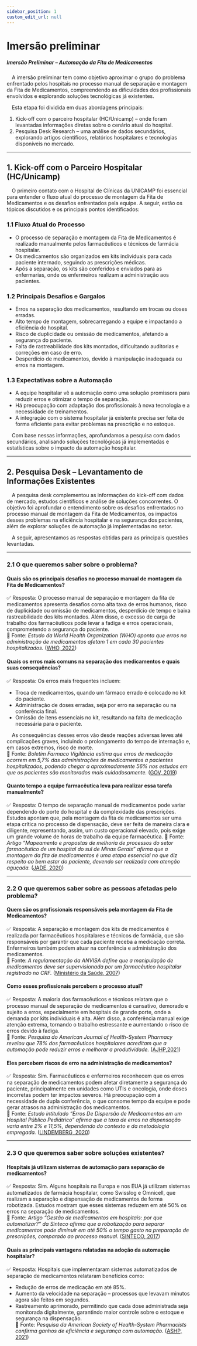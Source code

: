 ```yaml
---
sidebar_position: 1
custom_edit_url: null
---
```


# Imersão preliminar

##### Imersão Preliminar – Automação da Fita de Medicamentos

&emsp;A imersão preliminar tem como objetivo aproximar o grupo do problema enfrentado pelos hospitais no processo manual de separação e montagem da Fita de Medicamentos, compreendendo as dificuldades dos profissionais envolvidos e explorando soluções tecnológicas já existentes.  

&emsp;Esta etapa foi dividida em duas abordagens principais:  
1. Kick-off com o parceiro hospitalar (HC/Unicamp) – onde foram levantadas informações diretas sobre o cenário atual do hospital.  
2. Pesquisa Desk Research – uma análise de dados secundários, explorando artigos científicos, relatórios hospitalares e tecnologias disponíveis no mercado.  

---

## 1. Kick-off com o Parceiro Hospitalar (HC/Unicamp)  

&emsp;O primeiro contato com o Hospital de Clínicas da UNICAMP foi essencial para entender o fluxo atual do processo de montagem da Fita de Medicamentos e os desafios enfrentados pela equipe. A seguir, estão os tópicos discutidos e os principais pontos identificados:  

### 1.1 Fluxo Atual do Processo
- O processo de separação e montagem da Fita de Medicamentos é realizado manualmente pelos farmacêuticos e técnicos de farmácia hospitalar.  
- Os medicamentos são organizados em kits individuais para cada paciente internado, seguindo as prescrições médicas.  
- Após a separação, os kits são conferidos e enviados para as enfermarias, onde os enfermeiros realizam a administração aos pacientes.  

### 1.2 Principais Desafios e Gargalos  
- Erros na separação dos medicamentos, resultando em trocas ou doses erradas.  
- Alto tempo de montagem, sobrecarregando a equipe e impactando a eficiência do hospital.  
- Risco de duplicidade ou omissão de medicamentos, afetando a segurança do paciente.  
- Falta de rastreabilidade dos kits montados, dificultando auditorias e correções em caso de erro.  
- Desperdício de medicamentos, devido à manipulação inadequada ou erros na montagem.  

### 1.3 Expectativas sobre a Automação  
- A equipe hospitalar vê a automação como uma solução promissora para reduzir erros e otimizar o tempo de separação.  
- Há preocupação com adaptação dos profissionais à nova tecnologia e a necessidade de treinamentos.  
- A integração com o sistema hospitalar já existente precisa ser feita de forma eficiente para evitar problemas na prescrição e no estoque.  

&emsp;Com base nessas informações, aprofundamos a pesquisa com dados secundários, analisando soluções tecnológicas já implementadas e estatísticas sobre o impacto da automação hospitalar.

---

## 2. Pesquisa Desk – Levantamento de Informações Existentes  

&emsp;A pesquisa desk complementou as informações do kick-off com dados de mercado, estudos científicos e análise de soluções concorrentes. O objetivo foi aprofundar o entendimento sobre os desafios enfrentados no processo manual de montagem da Fita de Medicamentos, os impactos desses problemas na eficiência hospitalar e na segurança dos pacientes, além de explorar soluções de automação já implementadas no setor.  

&emsp;A seguir, apresentamos as respostas obtidas para as principais questões levantadas.

---

### 2.1 O que queremos saber sobre o problema?  

#### Quais são os principais desafios no processo manual de montagem da Fita de Medicamentos?  
✅ Resposta: O processo manual de separação e montagem da fita de medicamentos apresenta desafios como alta taxa de erros humanos, risco de duplicidade ou omissão de medicamentos, desperdício de tempo e baixa rastreabilidade dos kits montados. Além disso, o excesso de carga de trabalho dos farmacêuticos pode levar a fadiga e erros operacionais, comprometendo a segurança do paciente.  
📌 Fonte: *Estudo da World Health Organization (WHO) aponta que erros na administração de medicamentos afetam 1 em cada 30 pacientes hospitalizados.* ([WHO, 2022](https://www.who.int/news-room/fact-sheets/detail/patient-safety))  

#### Quais os erros mais comuns na separação dos medicamentos e quais suas consequências?  
✅ Resposta: Os erros mais frequentes incluem:  
- Troca de medicamentos, quando um fármaco errado é colocado no kit do paciente.  
- Administração de doses erradas, seja por erro na separação ou na conferência final.  
- Omissão de itens essenciais no kit, resultando na falta de medicação necessária para o paciente.  

&emsp;As consequências desses erros vão desde reações adversas leves até complicações graves, incluindo o prolongamento do tempo de internação e, em casos extremos, risco de morte.  
📌 Fonte: *Boletim Farmaco Vigilância estima que erros de medicação ocorrem em 5,7% das administrações de medicamentos a pacientes hospitalizados, podendo chegar a aproximadamente 56% nos estudos em que os pacientes são monitorados mais cuidadosamente.* ([GOV, 2019](https://www.gov.br/anvisa/pt-br/centraisdeconteudo/publicacoes/monitoramento/farmacovigilancia/boletins-de-farmacovigilancia/boletim-de-farmacovigilancia-no-08.pdf))  

#### Quanto tempo a equipe farmacêutica leva para realizar essa tarefa manualmente?  
✅ Resposta: O tempo de separação manual de medicamentos pode variar dependendo do porte do hospital e da complexidade das prescrições. Estudos apontam que, pela montagem da fita de medicamentos ser uma etapa crítica no processo de dispensação, deve ser feita de maneira clara e diligente, representando, assim, um custo operacional elevado, pois exige um grande volume de horas de trabalho da equipe farmacêutica. 
📌 Fonte: *Artigo “Mapeamento e propostas de melhoria de processos do setor farmacêutico de um hospital do sul de Minas Gerais” afirma que a montagem da fita de medicamentos é uma etapa essencial no que diz respeito ao bem estar do paciente, devendo ser realizada com atenção aguçada.* ([JADE, 2020](https://abepro.org.br/biblioteca/TN_STO_349_1794_40418.pdf?utm_source))  

---

### 2.2 O que queremos saber sobre as pessoas afetadas pelo problema?  

#### Quem são os profissionais responsáveis pela montagem da Fita de Medicamentos?  
✅ Resposta: A separação e montagem dos kits de medicamentos é realizada por farmacêuticos hospitalares e técnicos de farmácia, que são responsáveis por garantir que cada paciente receba a medicação correta. Enfermeiros também podem atuar na conferência e administração dos medicamentos.  
📌 Fonte: *A regulamentação da ANVISA define que a manipulação de medicamentos deve ser supervisionada por um farmacêutico hospitalar registrado no CRF.* ([Ministério da Saúde, 2007](https://bvsms.saude.gov.br/bvs/saudelegis/anvisa/2007/rdc0067_08_10_2007.html))  

#### Como esses profissionais percebem o processo atual?  
✅ Resposta: A maioria dos farmacêuticos e técnicos relatam que o processo manual de separação de medicamentos é cansativo, demorado e sujeito a erros, especialmente em hospitais de grande porte, onde a demanda por kits individuais é alta. Além disso, a conferência manual exige atenção extrema, tornando o trabalho estressante e aumentando o risco de erros devido à fadiga.  
📌 Fonte: *Pesquisa do American Journal of Health-System Pharmacy revelou que 78% dos farmacêuticos hospitalares acreditam que a automação pode reduzir erros e melhorar a produtividade.* ([AJHP,2021](https://academic.oup.com/ajhp/article-abstract/78/7/636/6135023?redirectedFrom=fulltext))  

#### Eles percebem riscos de erro na administração de medicamentos?  
✅ Resposta: Sim. Farmacêuticos e enfermeiros reconhecem que os erros na separação de medicamentos podem afetar diretamente a segurança do paciente, principalmente em unidades como UTIs e oncologia, onde doses incorretas podem ter impactos severos. Há preocupação com a necessidade de dupla conferência, o que consome tempo da equipe e pode gerar atrasos na administração dos medicamentos.  
📌 Fonte: *Estudo intitulado “Erros De Dispersão de Medicamentos em um Hospital Público Pediátrico” afirma que a taxa de erros na dispensação varia entre 2% e 11,5%, dependendo do contexto e da metodologia empregada.* ([LINDEMBERG, 2020](https://www.scielo.br/j/rlae/a/mBqVzXWMYk4WrsxxXqd6jqf/?format=pdf&lang=pt&utm_source))  

---

### 2.3 O que queremos saber sobre soluções existentes?  

#### Hospitais já utilizam sistemas de automação para separação de medicamentos?  
✅ Resposta: Sim. Alguns hospitais na Europa e nos EUA já utilizam sistemas automatizados de farmácia hospitalar, como Swisslog e Omnicell, que realizam a separação e dispensação de medicamentos de forma robotizada. Estudos mostram que esses sistemas reduzem em até 50% os erros na separação de medicamentos.  
📌 Fonte: *Artigo “Gestão de medicamentos em hospitais: por que automatizar?” da Sinteco afirma que a robotização para separar medicamentos pode diminuir em até 50% o tempo gasto na preparação de prescrições, comparado ao processo manual.* ([SINTECO, 2017](https://www.sintecorobotics.com/pt/it/N/drug-management-at-hospitals-why-automate-649))  

#### Quais as principais vantagens relatadas na adoção da automação hospitalar?  
✅ Resposta: Hospitais que implementaram sistemas automatizados de separação de medicamentos relataram benefícios como:  
- Redução de erros de medicação em até 85%.  
- Aumento da velocidade na separação – processos que levavam minutos agora são feitos em segundos.  
- Rastreamento aprimorado, permitindo que cada dose administrada seja monitorada digitalmente, garantindo maior controle sobre o estoque e segurança na dispensação.  
📌 Fonte: *Pesquisa da American Society of Health-System Pharmacists confirma ganhos de eficiência e segurança com automação.* ([ASHP, 2021](https://www.ashp.org/pharmacy-practice/resource-centers/informatics/automation-and-medication-management-technologies))  


